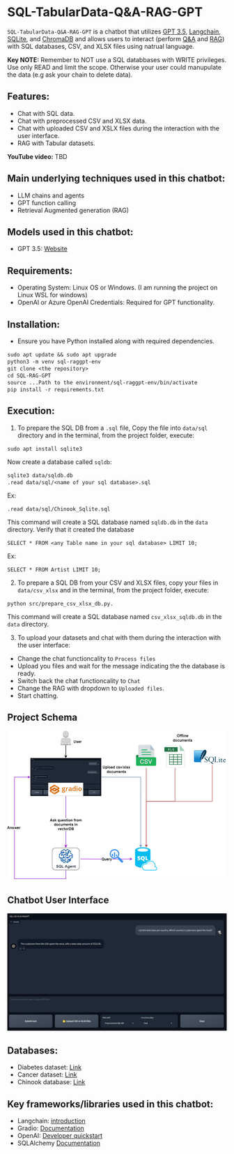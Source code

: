 # SQL-TabularData-Q&A-RAG-GPT

`SQL-TabularData-Q&A-RAG-GPT` is a chatbot that utilizes <u>GPT 3.5</u>, <u>Langchain</u>, <u>SQLite</u>, and <u>ChromaDB</u> and allows users to interact (perform <u>Q&A</u> and <u>RAG</u>) with SQL databases, CSV, and XLSX files using natrual language.

**Key NOTE:** Remember to NOT use a SQL databbases with WRITE privileges. Use only READ and limit the scope. Otherwise your user could manupulate the data (e.g ask your chain to delete data).

## Features:
- Chat with SQL data.
- Chat with preprocessed CSV and XLSX data.
- Chat with uploaded CSV and XSLX files during the interaction with the user interface.
- RAG with Tabular datasets.

**YouTube video:** TBD

## Main underlying techniques used in this chatbot:
- LLM chains and agents
- GPT function calling
- Retrieval Augmented generation (RAG)

## Models used in this chatbot:
- GPT 3.5: [Website](https://platform.openai.com/docs/models)

## Requirements:
- Operating System: Linux OS or Windows. (I am running the project on Linux WSL for windows)
- OpenAI or Azure OpenAI Credentials: Required for GPT functionality.

## Installation:
- Ensure you have Python installed along with required dependencies.
```
sudo apt update && sudo apt upgrade
python3 -m venv sql-raggpt-env
git clone <the repository>
cd SQL-RAG-GPT
source ...Path to the environment/sql-raggpt-env/bin/activate
pip install -r requirements.txt
```
## Execution:

1. To prepare the SQL DB from a `.sql` file, Copy the file into `data/sql` directory and in the terminal, from the project folder, execute:
```
sudo apt install sqlite3
```

Now create a database called `sqldb`:
```
sqlite3 data/sqldb.db
.read data/sql/<name of your sql database>.sql
```
Ex:
```
.read data/sql/Chinook_Sqlite.sql
```

This command will create a SQL database named `sqldb.db` in the `data` directory. Verify that it created the database
```
SELECT * FROM <any Table name in your sql database> LIMIT 10;
```
Ex:
```
SELECT * FROM Artist LIMIT 10;
```

2. To prepare a SQL DB from your CSV and XLSX files, copy your files in `data/csv_xlsx` and in the terminal, from the project folder, execute:
```
python src/prepare_csv_xlsx_db.py.
```

This command will create a SQL database named `csv_xlsx_sqldb.db` in the `data` directory.

3. To upload your datasets and chat with them during the interaction with the user interface:
- Change the chat functioncality to `Process files`
- Upload you files and wait for the message indicating the the database is ready.
- Switch back the chat functioncality to `Chat`
- Change the RAG with dropdown to `Uploaded files`.
- Start chatting.



## Project Schema
<div align="center">
  <img src="images/schema.png" alt="Schema">
</div>

## Chatbot User Interface
<div align="center">
  <img src="images/UI.png" alt="ChatBot UI">
</div>

## Databases:
- Diabetes dataset: [Link](https://www.kaggle.com/datasets/akshaydattatraykhare/diabetes-dataset?resource=download&select=diabetes.csv)
- Cancer dataset: [Link](https://www.kaggle.com/datasets/rohansahana/breast-cancer-dataset-for-beginners?select=train.csv)
- Chinook database: [Link](https://database.guide/2-sample-databases-sqlite/)

## Key frameworks/libraries used in this chatbot:
- Langchain: [introduction](https://python.langchain.com/docs/get_started/introduction)
- Gradio: [Documentation](https://www.gradio.app/docs/interface)
- OpenAI: [Developer quickstart](https://platform.openai.com/docs/quickstart?context=python)
- SQLAlchemy [Documentation](https://www.sqlalchemy.org/)